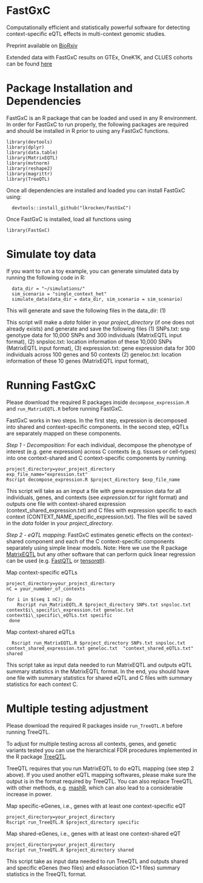 # FastGxC
Computationally efficient and statistically powerful software for detecting context-specific eQTL effects in multi-context genomic studies. 

Preprint available on [BioRxiv](https://www.biorxiv.org/content/10.1101/2021.06.17.448889v1) 

Extended data with FastGxC results on GTEx, OneK1K, and CLUES cohorts can be found [here](https://zenodo.org/record/5015123#.YNJ1WpNKjOR)

# Package Installation and Dependencies
FastGxC is an R package that can be loaded and used in any R environment. 
In order for FastGxC to run properly, the following packages are required and should be installed in R prior to using any FastGxC functions.
```
library(devtools)
library(dplyr)
library(data.table)
library(MatrixEQTL)
library(mvtnorm)
library(reshape2)
library(magrittr)
library(TreeQTL)

```

Once all dependencies are installed and loaded you can install FastGxC using:
```
  devtools::install_github("lkrocken/FastGxC")
```
Once FastGxC is installed, load all functions using 
```
library(FastGxC)
```

# Simulate toy data

If you want to run a toy example, you can generate simulated data by running the following code in R:
```
  data_dir = "~/simulations/"
  sim_scenario = "single_context_het"
  simulate_data(data_dir = data_dir, sim_scenario = sim_scenario)
```

This will generate and save the following files in the data_dir:
(1) 

This script will make a _data_ folder in your _project_directory_ (if one does not already exists) and generate and save the following files 
(1) SNPs.txt: snp genotype data for 10,000 SNPs and 300 individuals (MatrixEQTL input format), 
(2) snpsloc.txt: location information of these 10,000 SNPs (MatrixEQTL input format), 
(3) expression.txt: gene expression data for 300 individuals across 100 genes and 50 contexts
(2) geneloc.txt: location information of these 10 genes (MatrixEQTL input format), 

# Running FastGxC
Please download the required R packages inside `decompose_expression.R` and `run_MatrixEQTL.R` before running FastGxC. 

FastGxC works in two steps. In the first step, expression is decomposed into shared and context-specific components. In the second step, eQTLs are separately mapped on these components.

*Step 1 - Decomposition:* For each individual, decompose the phenotype of interest (e.g. gene expression) across C contexts (e.g. tissues or cell-types) into one context-shared and C context-specific components by running. 
  
  ```
  project_directory=your_project_directory
  exp_file_name="expression.txt"
  Rscript decompose_expression.R $project_directory $exp_file_name
  ```

This script will take as an imput a file with gene expression data for all individuals, genes, and contexts (see _expression.txt_ for right format) and outputs one file with context-shared expression (context_shared_expression.txt) and C files with expression specific to each context (CONTEXT_NAME_specific_expression.txt). The files will be saved in the  _data_ folder in your _project_directory_. 

*Step 2 - eQTL mapping:* FastGxC estimates genetic effects on the context-shared component and each of the C context-specific components separately using simple linear models. Note: Here we use the R package [MatrixEQTL](http://www.bios.unc.edu/research/genomic_software/Matrix_eQTL/) but any other software that can perform quick linear regression can be used (e.g. [FastQTL](http://fastqtl.sourceforge.net/) or [tensorqtl](https://github.com/broadinstitute/tensorqtl)). 

Map context-specific eQTLs
```  
project_directory=your_project_directory
nC = your_nummber_of_contexts

for i in $(seq 1 nC); do
    Rscript run_MatrixEQTL.R $project_directory SNPs.txt snpsloc.txt context$i\_specific\_expression.txt geneloc.txt  context$i\_specific\_eQTLs.txt specific
 done
```
Map context-shared eQTLs
```
  Rscript run_MatrixEQTL.R $project_directory SNPs.txt snpsloc.txt context_shared_expression.txt geneloc.txt  "context_shared_eQTLs.txt" shared
```

This script take as input data needed to run MatrixEQTL and outputs eQTL summary statistics in the MatrixEQTL format. In the end, you should have one file with summary statistics for shared eQTL and C files with summary statistics for each context C. 

# Multiple testing adjustment

Please download the required R packages inside `run_TreeQTL.R` before running TreeQTL. 

To adjust for multiple testing across all contexts, genes, and genetic variants tested you can use the hierarchical FDR procedures implemented in the R package [TreeQTL](http://bioinformatics.org/treeqtl/). 

TreeQTL requires that you run MatrixEQTL to do eQTL mapping (see step 2 above). If you used another eQTL mapping softwares, please make sure the output is in the format required by TreeQTL. You can also replace TreeQTL with other methods, e.g. [mashR](https://github.com/stephenslab/mashr), which can also lead to a considerable increase in power. 

Map specific-eGenes, i.e., genes with at least one context-specific eQT  
```  
project_directory=your_project_directory
Rscript run_TreeQTL.R $project_directory specific
```

Map shared-eGenes, i.e., genes with at least one context-shared eQT  
```  
project_directory=your_project_directory
Rscript run_TreeQTL.R $project_directory shared
```

This script take as input data needed to run TreeQTL and outputs shared and specific eGenes (two files) and eAssociation (C+1 files) summary statistics in the TreeQTL format. 


